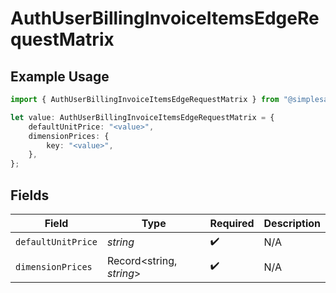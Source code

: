 # AuthUserBillingInvoiceItemsEdgeRequestMatrix

## Example Usage

```typescript
import { AuthUserBillingInvoiceItemsEdgeRequestMatrix } from "@simplesagar/vercel/models/authuser.js";

let value: AuthUserBillingInvoiceItemsEdgeRequestMatrix = {
    defaultUnitPrice: "<value>",
    dimensionPrices: {
        key: "<value>",
    },
};
```

## Fields

| Field                    | Type                     | Required                 | Description              |
| ------------------------ | ------------------------ | ------------------------ | ------------------------ |
| `defaultUnitPrice`       | *string*                 | :heavy_check_mark:       | N/A                      |
| `dimensionPrices`        | Record<string, *string*> | :heavy_check_mark:       | N/A                      |